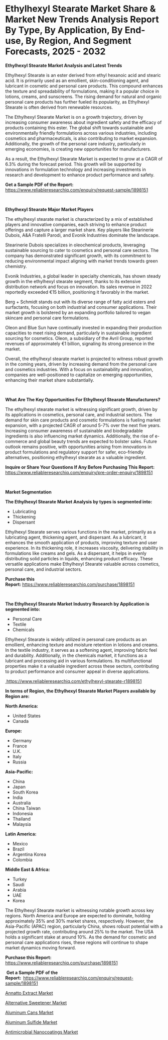 <p><h1>Ethylhexyl Stearate Market Share & Market New Trends Analysis Report By Type, By Application, By End-use, By Region, And Segment Forecasts, 2025 - 2032</h1></p><p><strong>Ethylhexyl Stearate Market Analysis and Latest Trends</strong></p>
<p><p>Ethylhexyl Stearate is an ester derived from ethyl hexanoic acid and stearic acid. It is primarily used as an emollient, skin-conditioning agent, and lubricant in cosmetic and personal care products. This compound enhances the texture and spreadability of formulations, making it a popular choice in lotions, creams, and sunscreens. The rising demand for natural and organic personal care products has further fueled its popularity, as Ethylhexyl Stearate is often derived from renewable resources.</p><p>The Ethylhexyl Stearate Market is on a growth trajectory, driven by increasing consumer awareness about ingredient safety and the efficacy of products containing this ester. The global shift towards sustainable and environmentally friendly formulations across various industries, including cosmetics and pharmaceuticals, is also contributing to market expansion. Additionally, the growth of the personal care industry, particularly in emerging economies, is creating new opportunities for manufacturers. </p><p>As a result, the Ethylhexyl Stearate Market is expected to grow at a CAGR of 6.3% during the forecast period. This growth will be supported by innovations in formulation technology and increasing investments in research and development to enhance product performance and safety.</p></p>
<p><strong>Get a Sample PDF of the Report:&nbsp;</strong> <a href="https://www.reliableresearchiq.com/enquiry/request-sample/1898151?utm_campaign=104&utm_medium=2&utm_source=Github&utm_content=ia&utm_term=31032025&utm_id=ethylhexyl-stearate">https://www.reliableresearchiq.com/enquiry/request-sample/1898151</a></p>
<p>&nbsp;</p>
<p><strong>Ethylhexyl Stearate Major Market Players</strong></p>
<p><p>The ethylhexyl stearate market is characterized by a mix of established players and innovative companies, each striving to enhance product offerings and capture a larger market share. Key players like Stearinerie Dubois, A&A Fratelli Parodi, and Evonik Industries dominate the landscape.</p><p>Stearinerie Dubois specializes in oleochemical products, leveraging sustainable sourcing to cater to cosmetics and personal care sectors. The company has demonstrated significant growth, with its commitment to reducing environmental impact aligning with market trends towards green chemistry. </p><p>Evonik Industries, a global leader in specialty chemicals, has shown steady growth in the ethylhexyl stearate segment, thanks to its extensive distribution network and focus on innovation. Its sales revenue in 2022 reportedly exceeded €15 billion, positioning it favorably in the market.</p><p>Berg + Schmidt stands out with its diverse range of fatty acid esters and surfactants, focusing on both industrial and consumer applications. Their market growth is bolstered by an expanding portfolio tailored to vegan skincare and personal care formulations.</p><p>Oleon and Blue Sun have continually invested in expanding their production capacities to meet rising demand, particularly in sustainable ingredient sourcing for cosmetics. Oleon, a subsidiary of the Avril Group, reported revenues of approximately €1 billion, signaling its strong presence in the market.</p><p>Overall, the ethylhexyl stearate market is projected to witness robust growth in the coming years, driven by increasing demand from the personal care and cosmetics industries. With a focus on sustainability and innovation, companies are well-positioned to capitalize on emerging opportunities, enhancing their market share substantially.</p></p>
<p>&nbsp;</p>
<p><strong>What Are The Key Opportunities For Ethylhexyl Stearate Manufacturers?</strong></p>
<p><p>The ethylhexyl stearate market is witnessing significant growth, driven by its applications in cosmetics, personal care, and industrial sectors. The demand for skin care products and cosmetic formulations is fueling market expansion, with a projected CAGR of around 5-7% over the next five years. Increasing consumer awareness of sustainable and biodegradable ingredients is also influencing market dynamics. Additionally, the rise of e-commerce and global beauty trends are expected to bolster sales. Future outlook remains positive, with opportunities arising from innovations in product formulations and regulatory support for safer, eco-friendly alternatives, positioning ethylhexyl stearate as a valuable ingredient.</p></p>
<p><strong>Inquire or Share Your Questions If Any Before Purchasing This Report:</strong> <a href="https://www.reliableresearchiq.com/enquiry/pre-order-enquiry/1898151?utm_campaign=104&utm_medium=2&utm_source=Github&utm_content=ia&utm_term=31032025&utm_id=ethylhexyl-stearate">https://www.reliableresearchiq.com/enquiry/pre-order-enquiry/1898151</a></p>
<p>&nbsp;</p>
<p><strong>Market Segmentation</strong></p>
<p><strong>The Ethylhexyl Stearate Market Analysis by types is segmented into:</strong></p>
<p><ul><li>Lubricating</li><li>Thickening</li><li>Dispersant</li></ul></p>
<p><p>Ethylhexyl Stearate serves various functions in the market, primarily as a lubricating agent, thickening agent, and dispersant. As a lubricant, it enhances the smooth application of products, improving texture and user experience. In its thickening role, it increases viscosity, delivering stability in formulations like creams and gels. As a dispersant, it helps in evenly distributing solid particles in liquids, enhancing product efficacy. These versatile applications make Ethylhexyl Stearate valuable across cosmetics, personal care, and industrial sectors.</p></p>
<p><strong>Purchase this Report:&nbsp;</strong><a href="https://www.reliableresearchiq.com/purchase/1898151?utm_campaign=104&utm_medium=2&utm_source=Github&utm_content=ia&utm_term=31032025&utm_id=ethylhexyl-stearate">https://www.reliableresearchiq.com/purchase/1898151</a></p>
<p>&nbsp;</p>
<p><strong>The Ethylhexyl Stearate Market Industry Research by Application is segmented into:</strong></p>
<p><ul><li>Personal Care</li><li>Textile</li><li>Chemicals</li></ul></p>
<p><p>Ethylhexyl Stearate is widely utilized in personal care products as an emollient, enhancing texture and moisture retention in lotions and creams. In the textile industry, it serves as a softening agent, improving fabric feel and durability. Additionally, in the chemicals market, it functions as a lubricant and processing aid in various formulations. Its multifunctional properties make it a valuable ingredient across these sectors, contributing to product performance and consumer appeal in diverse applications.</p></p>
<p><a href="https://www.reliableresearchiq.com/ethylhexyl-stearate-r1898151?utm_campaign=104&utm_medium=2&utm_source=Github&utm_content=ia&utm_term=31032025&utm_id=ethylhexyl-stearate">&nbsp;https://www.reliableresearchiq.com/ethylhexyl-stearate-r1898151</a></p>
<p><strong>In terms of Region, the Ethylhexyl Stearate Market Players available by Region are:</strong></p>
<p>
    <p> <strong> North America: </strong>
        <ul>
            <li>United States</li>
            <li>Canada</li>
        </ul>
        </p> 
    <p> <strong> Europe: </strong>
        <ul>
            <li>Germany</li>
            <li>France</li>
            <li>U.K.</li>
            <li>Italy</li>
            <li>Russia</li>
        </ul>
        </p> 
    <p> <strong> Asia-Pacific: </strong>
        <ul>
            <li>China</li>
            <li>Japan</li>
            <li>South Korea</li>
            <li>India</li>
            <li>Australia</li>
            <li>China Taiwan</li>
            <li>Indonesia</li>
            <li>Thailand</li>
            <li>Malaysia</li>
        </ul>
        </p> 
    <p> <strong> Latin America: </strong>
        <ul>
            <li>Mexico</li>
            <li>Brazil</li>
            <li>Argentina Korea</li>
            <li>Colombia</li>
        </ul>
        </p> 
    <p> <strong> Middle East & Africa: </strong>
        <ul>
            <li>Turkey</li>
            <li>Saudi</li>
            <li>Arabia</li>
            <li>UAE</li>
            <li>Korea</li>
        </ul>
    </p>
    </p>
<p><p>The Ethylhexyl Stearate market is witnessing notable growth across key regions. North America and Europe are expected to dominate, holding approximately 35% and 30% market shares, respectively. However, the Asia-Pacific (APAC) region, particularly China, shows robust potential with a projected growth rate, contributing around 25% to the market. The USA holds a significant stake at around 10%. As the demand for cosmetic and personal care applications rises, these regions will continue to shape market dynamics moving forward.</p></p>
<p><strong>Purchase this Report: </strong><a href="https://www.reliableresearchiq.com/purchase/1898151?utm_campaign=104&utm_medium=2&utm_source=Github&utm_content=ia&utm_term=31032025&utm_id=ethylhexyl-stearate">https://www.reliableresearchiq.com/purchase/1898151</a></p>
<p>&nbsp;<strong>Get a Sample PDF of the Report:&nbsp;&nbsp;</strong><a href="https://www.reliableresearchiq.com/enquiry/request-sample/1898151?utm_campaign=104&utm_medium=2&utm_source=Github&utm_content=ia&utm_term=31032025&utm_id=ethylhexyl-stearate">https://www.reliableresearchiq.com/enquiry/request-sample/1898151</a></p>
<p><strong></strong></p>
<p><p><a href="https://github.com/nedzazollo74/Market-Research-Report-List-1/blob/main/annatto-extract-market.md?utm_campaign=104&utm_medium=2&utm_source=Github&utm_content=ia&utm_term=31032025&utm_id=ethylhexyl-stearate">Annatto Extract Market</a></p><p><a href="https://github.com/evraltandre36/Market-Research-Report-List-1/blob/main/alternative-sweetener-market.md?utm_campaign=104&utm_medium=2&utm_source=Github&utm_content=ia&utm_term=31032025&utm_id=ethylhexyl-stearate">Alternative Sweetener Market</a></p><p><a href="https://github.com/kleyderoomes/Market-Research-Report-List-1/blob/main/aluminum-cans-market.md?utm_campaign=104&utm_medium=2&utm_source=Github&utm_content=ia&utm_term=31032025&utm_id=ethylhexyl-stearate">Aluminum Cans Market</a></p><p><a href="https://github.com/hoppeellia6b/Market-Research-Report-List-1/blob/main/aluminum-sulfide-market.md?utm_campaign=104&utm_medium=2&utm_source=Github&utm_content=ia&utm_term=31032025&utm_id=ethylhexyl-stearate">Aluminum Sulfide Market</a></p><p><a href="https://github.com/bredevasil2q/Market-Research-Report-List-1/blob/main/antimicrobial-nanocoatings-market.md?utm_campaign=104&utm_medium=2&utm_source=Github&utm_content=ia&utm_term=31032025&utm_id=ethylhexyl-stearate">Antimicrobial Nanocoatings Market</a></p></p>